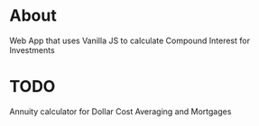 # About

Web App that uses Vanilla JS to calculate Compound Interest for Investments

# TODO
Annuity calculator for Dollar Cost Averaging and Mortgages
